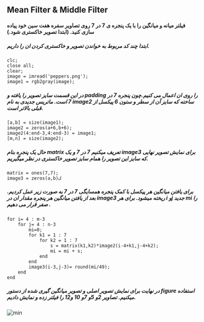 ## Mean Filter & Middle Filter
#### فیلتر میانه و میانگین را با یک پنجره ی 7 در 7 روی تصاویر سفره هفت سین خود پیاده سازی کنید. (ابتدا تصویر خاکستری شود.)
##### ابتدا چند کد مربوط به خواندن تصویر و خاکستری کردن ان را داریم.
```
clc;
close all;
clear;
image = imread('peppers.png');
image1 = rgb2gray(image);
```
##### در این قسمت سایز تصویر را یافته و padding را روی ان اعمال می کنیم.چون پنجره 7 در 7 است. ماتریس جدیدی به نام image2 ساخته که سایز آن از سطر و ستون 6 پیکسل از قبلی بالاتر است.
```
[a,b] = size(image1);
image2 = zeros(a+6,b+6);
image2(4:end-3,4:end-3) = image1;
[m,n] = size(image2);
```
##### حال یک پنجره بنام matrix تعریف میکنیم 7 در 7 و یک image3 برای نمایش تصویر نهایی که سایز این تصویر را همام سایز تصویر خاکستری در نظر میگیریم.
```
matrix = ones(7,7);
image3 = zeros(a,b)ک
```
##### برای یافتن میانگین هر پیکسل با کمک پنجره همسایگی 7 در 7 به صورت زیر عمل کردیم. بعد از یافتن میانگین هر پنجره مقدار ان در image3 ریخته میشود. برای هر i وj جدید mi را صفر قرار می دهیم .  
```
for i= 4 : m-3
    for j= 4 : n-3
        mi=0;
        for k1 = 1 : 7
            for k2 = 1 : 7
                s = matrix(k1,k2)*image2(i-4+k1,j-4+k2);
                mi = mi + s;
            end           
        end
        image3(i-3,j-3)= round(mi/49);
    end
end 
```
##### در نهایت برای نمایش تصویر اصلی و تصویر میانگین گیری شده از دستور figure  استفاده میکنیم. تصاویر 2و 5و 7و 10 و12 را فیلتر زده و نمایش دادیم.

![min](https://github.com/semnan-university-ai/image-processing-class-002/blob/main/exercises/zeinabfamili/im.exc13/fig2.13.jpg)

